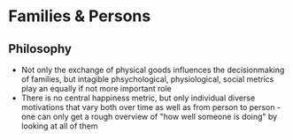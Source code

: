 # Families & Persons

## Philosophy

* Not only the exchange of physical goods influences the decisionmaking of families, but intagible phsychological, physiological, social metrics play an equally if not more important role
* There is no central happiness metric, but only individual diverse motivations that vary both over time as well as from person to person - one can only get a rough overview of "how well someone is doing" by looking at all of them